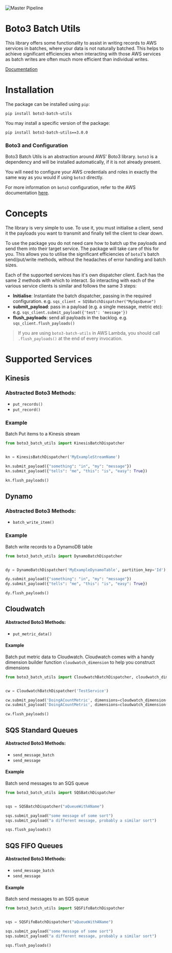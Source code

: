 ![Master Pipeline](https://github.com/g-farrow/boto3_batch_utils/workflows/Master%20Pipeline/badge.svg)

Boto3 Batch Utils
=================
This library offers some functionality to assist in writing records to AWS services in batches, where your data is not 
naturally batched. This helps to achieve significant efficiencies when interacting with those AWS services as batch 
writes are often much more efficient than individual writes.

[Documentation]()

# Installation
The package can be installed using `pip`:
```
pip install boto3-batch-utils
```

You may install a specific version of the package:
```
pip install boto3-batch-utils==3.0.0
```

### Boto3 and Configuration
Boto3 Batch Utils is an abstraction around AWS' Boto3 library. `boto3` is a dependency and will be installed 
automatically, if it is not already present.

You will need to configure your AWS credentials and roles in exactly the same way as you would if using `boto3`
directly.

For more information on `boto3` configuration, refer to the AWS documentation 
[here](https://boto3.amazonaws.com/v1/documentation/api/latest/guide/quickstart.html).

# Concepts
The library is very simple to use. To use it, you must initialise a client, send it the payloads you want to transmit
 and finally tell the client to clear down.

To use the package you do not need care how to batch up the payloads and send them into their target service. The 
package will take care of this for you. This allows you to utilise the significant efficiencies of `boto3`'s batch 
send/put/write methods, without the headaches of error handling and batch sizes.

Each of the supported services has it's own dispatcher client. Each has the same 2 methods with which to interact. So
interacting with each of the various service clients is similar and follows the same 3 steps: 
* **Initialise**: Instantiate the batch dispatcher, passing in the required configuration. e.g. 
`sqs_client = SQSBatchDispatcher("MySqsQueue")`
* **submit_payload**: pass in a payload (e.g. a single message, metric etc): e.g.
`sqs_client.submit_payload({'test': 'message'})`
* **flush_payloads**: send all payloads in the backlog. e.g. `sqs_client.flush_payloads()`

> If you are using `boto3-batch-utils` in AWS Lambda, you should call `.flush_payloads()` at the end of every 
invocation.

# Supported Services

## Kinesis
### Abstracted Boto3 Methods:
* `put_records()`
* `put_record()`

### Example
Batch Put items to a Kinesis stream
```python
from boto3_batch_utils import KinesisBatchDispatcher


kn = KinesisBatchDispatcher('MyExampleStreamName')

kn.submit_payload({"something": "in", "my": "message"})
kn.submit_payload({"tells": "me", "this": "is", "easy": True})

kn.flush_payloads()
```

## Dynamo
### Abstracted Boto3 Methods:
* `batch_write_item()`

### Example
Batch write records to a DynamoDB table
```python
from boto3_batch_utils import DynamoBatchDispatcher


dy = DynamoBatchDispatcher('MyExampleDynamoTable', partition_key='Id')

dy.submit_payload({"something": "in", "my": "message"})
dy.submit_payload({"tells": "me", "this": "is", "easy": True})

dy.flush_payloads()
```

## Cloudwatch
#### Abstracted Boto3 Methods:
* `put_metric_data()`

#### Example
Batch put metric data to Cloudwatch. Cloudwatch comes with a handy dimension builder function `cloudwatch_dimension` 
to help you construct dimensions
```python
from boto3_batch_utils import CloudwatchBatchDispatcher, cloudwatch_dimension


cw = CloudwatchBatchDispatcher('TestService')

cw.submit_payload('DoingACountMetric', dimensions=cloudwatch_dimension('dimA', '12345'), value=555, unit='Count')
cw.submit_payload('DoingACountMetric', dimensions=cloudwatch_dimension('dimA', '12345'), value=1234, unit='Count')

cw.flush_payloads()
```

## SQS Standard Queues
#### Abstracted Boto3 Methods:
* `send_message_batch`
* `send_message`

#### Example
Batch send messages to an SQS queue
```python
from boto3_batch_utils import SQSBatchDispatcher


sqs = SQSBatchDispatcher("aQueueWithAName")

sqs.submit_payload("some message of some sort")
sqs.submit_payload("a different message, probably a similar sort")

sqs.flush_payloads()
```

## SQS FIFO Queues
#### Abstracted Boto3 Methods:
* `send_message_batch`
* `send_message`

#### Example
Batch send messages to an SQS queue
```python
from boto3_batch_utils import SQSFifoBatchDispatcher


sqs = SQSFifoBatchDispatcher("aQueueWithAName")

sqs.submit_payload("some message of some sort")
sqs.submit_payload("a different message, probably a similar sort")

sqs.flush_payloads()
```